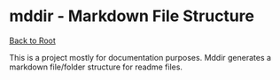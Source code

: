 mddir - Markdown File Structure
===============================

[Back to Root](../../../README.md#useful-projects)

This is a project mostly for documentation purposes. Mddir generates a markdown file/folder structure for readme files.